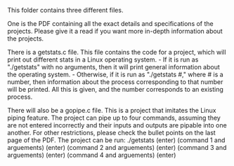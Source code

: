This folder contains three different files.

One is the PDF containing all the exact details and specifications of the projects. Please give it a read if you want more in-depth information about the projects.

There is a getstats.c file. This file contains the code for a project, which will print out different stats in a Linux operating system.
    - If it is run as "./getstats" with no arguments, then it will print general information about the operating system.
    - Otherwise, if it is run as "./getstats #," where # is a number, then information about the process corresponding to that number will be printed. All this is given, and the number corresponds to an existing process.

There will also be a gopipe.c file. This is a project that imitates the Linux piping feature.
The project can pipe up to four commands, assuming they are not entered incorrectly and their inputs and outputs are pipable into one another. For other restrictions, please check the bullet points on the last page of the PDF.
The project can be run:
  ./getstats (enter)
  (command 1 and arguements) (enter)
  (command 2 and arguements) (enter)
  (command 3 and arguements) (enter)
  (command 4 and arguements) (enter)
